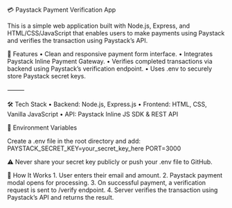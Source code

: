 💳 Paystack Payment Verification App

This is a simple web application built with Node.js, Express, and HTML/CSS/JavaScript that enables users to make payments using Paystack and verifies the transaction using Paystack’s API.

🚀 Features
	•	Clean and responsive payment form interface.
	•	Integrates Paystack Inline Payment Gateway.
	•	Verifies completed transactions via backend using Paystack’s verification endpoint.
	•	Uses .env to securely store Paystack secret keys.

 
⸻

🛠️ Tech Stack
	•	Backend: Node.js, Express.js
	•	Frontend: HTML, CSS, Vanilla JavaScript
	•	API: Paystack Inline JS SDK & REST API

 🔐 Environment Variables

Create a .env file in the root directory and add:
PAYSTACK_SECRET_KEY=your_secret_key_here
PORT=3000

⚠️ Never share your secret key publicly or push your .env file to GitHub.

🧪 How It Works
	1.	User enters their email and amount.
	2.	Paystack payment modal opens for processing.
	3.	On successful payment, a verification request is sent to /verify endpoint.
	4.	Server verifies the transaction using Paystack’s API and returns the result.
